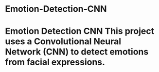 # Emotion-Detection-CNN
# Emotion Detection CNN  This project uses a Convolutional Neural Network (CNN) to detect emotions from facial expressions.
